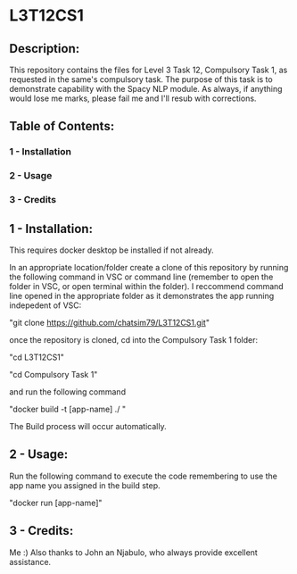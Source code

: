 # L3T12CS1 

## Description:

This repository contains the files for Level 3 Task 12,
Compulsory Task 1, as requested in the same's compulsory 
task. The purpose of this task is to demonstrate capability 
with the Spacy NLP module. As always, if anything would 
lose me marks, please fail me and I'll resub with 
corrections.

## Table of Contents:

### 1 - Installation
### 2 - Usage
### 3 - Credits

## 1 - Installation:

This requires docker desktop be installed if not already.

In an appropriate location/folder create a clone of this repository 
by running the following command in VSC or command line (remember to 
open the folder in VSC, or open terminal within the folder). I reccommend 
command line opened in the appropriate folder as it demonstrates the app 
running indepedent of VSC:

"git clone https://github.com/chatsim79/L3T12CS1.git"

once the repository is cloned, cd into the Compulsory Task 1 folder:

"cd L3T12CS1"

"cd Compulsory Task 1"

and run the following command

"docker build -t [app-name] ./ "

The Build process will occur automatically.

## 2 - Usage:

Run the following command to execute the code remembering to use the
app name you assigned in the build step.

"docker run [app-name]"

## 3 - Credits: 

Me :) Also thanks to John an Njabulo, who always provide excellent
assistance.
